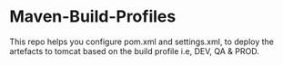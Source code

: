 # Maven-Build-Profiles

This repo helps you configure pom.xml and settings.xml, to deploy the artefacts to tomcat based on the build profile i.e, DEV, QA & PROD.
